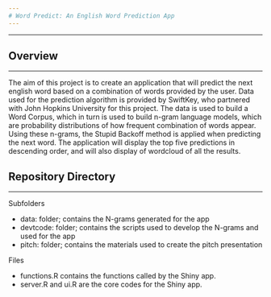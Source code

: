 ```yaml
---
# Word Predict: An English Word Prediction App
---
```

***

## Overview
***

The aim of this project is to create an application that will predict the next english word based on a combination of words provided by the user. Data used for the prediction algorithm is provided by SwiftKey, who partnered with John Hopkins University for this project. The data is used to build a Word Corpus, which in turn is used to build n-gram language models, which are probability distributions of how frequent combination of words appear. Using these n-grams, the Stupid Backoff method is applied when predicting the next word. The application will display the top five predictions in descending order, and will also display of wordcloud of all the results.  

## Repository Directory
***

Subfolders

- data: folder; contains the N-grams generated for the app
- devtcode: folder; contains the scripts used to develop the N-grams and used for the app
- pitch: folder; contains the materials used to create the pitch presentation

Files

- functions.R contains the functions called by the Shiny app.
- server.R and ui.R are the core codes for the Shiny app.

